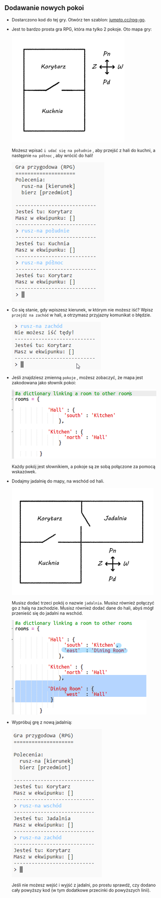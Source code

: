 ## Dodawanie nowych pokoi

+ Dostarczono kod do tej gry. Otwórz ten szablon: <a href="http://jumpto.cc/rpg-go" target="_blank">jumpto.cc/rpg-go</a>.

+ Jest to bardzo prosta gra RPG, która ma tylko 2 pokoje. Oto mapa gry:
    
    ![zrzut ekranu](images/rpg-map1.png)
    
    Możesz wpisać `i udać się na południe` , aby przejść z hali do kuchni, a następnie `na północ` , aby wrócić do hali!
    
    ![zrzut ekranu](images/rpg-controls.png)

+ Co się stanie, gdy wpiszesz kierunek, w którym nie możesz iść? Wpisz `przejdź na zachód` w hali, a otrzymasz przyjazny komunikat o błędzie.
    
    ![zrzut ekranu](images/rpg-error.png)

+ Jeśli znajdziesz zmienną `pokoje` , możesz zobaczyć, że mapa jest zakodowana jako słownik pokoi:
    
    ![screenshot](images/rpg-rooms.png)
    
    Każdy pokój jest słownikiem, a pokoje są ze sobą połączone za pomocą wskazówek.

+ Dodajmy jadalnię do mapy, na wschód od hali.
    
    ![screenshot](images/rpg-dining.png)
    
    Musisz dodać trzeci pokój o nazwie `jadalnia`. Musisz również połączyć go z halą na zachodzie. Musisz również dodać dane do hali, abyś mógł przenieść się do jadalni na wschód.
    
    ![zrzut ekranu](images/rpg-dining-code.png)

+ Wypróbuj grę z nową jadalnią:
    
    ![zrzut ekranu](images/rpg-dining-test.png)
    
    Jeśli nie możesz wejść i wyjść z jadalni, po prostu sprawdź, czy dodano cały powyższy kod (w tym dodatkowe przecinki do powyższych linii).